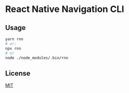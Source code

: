 # React Native Navigation CLI

## Usage

```sh
yarn rnn
# or:
npx rnn
# or
node ./node_modules/.bin/rnn
```

## License
[MIT](https://choosealicense.com/licenses/mit/)
